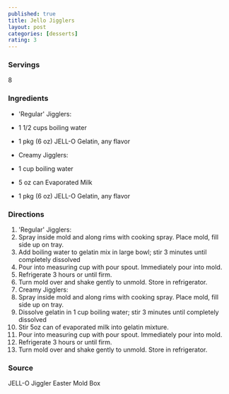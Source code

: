```yaml
---
published: true
title: Jello Jigglers
layout: post
categories: [desserts]
rating: 3
---
```

### Servings
8

### Ingredients
- 'Regular' Jigglers:
- 1 1/2 cups boiling water
- 1 pkg (6 oz) JELL-O Gelatin, any flavor

- Creamy Jigglers:
- 1 cup boiling water
- 5 oz can Evaporated Milk
- 1 pkg (6 oz) JELL-O Gelatin, any flavor

### Directions
1. 'Regular' Jigglers:
2. Spray inside mold and along rims with cooking spray.  Place mold, fill side up on tray.
3. Add boiling water to gelatin mix in large bowl; stir 3 minutes until completely dissolved
4. Pour into measuring cup with pour spout.  Immediately pour into mold.
5. Refrigerate 3 hours or until firm.
6. Turn mold over and shake gently to unmold.  Store in refrigerator.
7. Creamy Jigglers:
8. Spray inside mold and along rims with cooking spray.  Place mold, fill side up on tray.
9. Dissolve gelatin in 1 cup boiling water; stir 3 minutes until completely dissolved
10. Stir 5oz can of evaporated milk into gelatin mixture.
11. Pour into measuring cup with pour spout.  Immediately pour into mold.
12. Refrigerate 3 hours or until firm.
13. Turn mold over and shake gently to unmold.  Store in refrigerator.

### Source
JELL-O Jiggler Easter Mold Box
